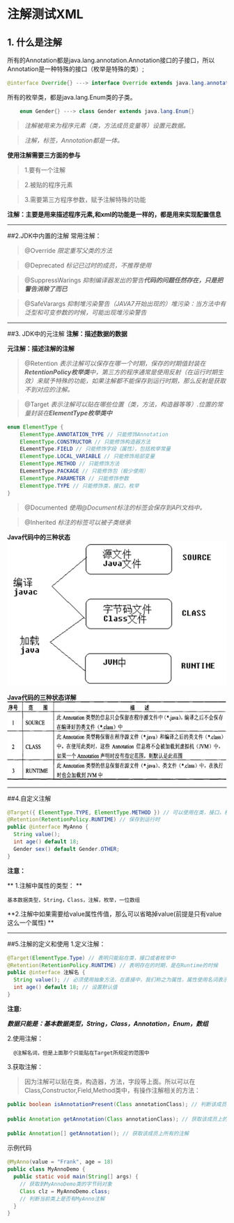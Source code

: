 # 注解测试XML
## 1. 什么是注解

所有的Annotation都是java.lang.annotation.Annotation接口的子接口，所以Annotation是一种特殊的接口（枚举是特殊的类）;

```java
@interface Override{} ---> interface Override extends java.lang.annotation.Annotation{}
```
    
所有的枚举类，都是java.lang.Enum类的子类。

```java
    enum Gender{} ---> class Gender extends java.lang.Enum{}
```

>*注解被用来为程序元素（类，方法成员变量等）设置元数据。*

>*注解，标签，Annotation都是一体。*

**使用注解需要三方面的参与**

>1.要有一个注解

>2.被贴的程序元素

>3.需要第三方程序参数，赋予注解特殊的功能

**注解：主要是用来描述程序元素,和xml的功能是一样的，都是用来实现配置信息**

---

##2.JDK中内置的注解
常用注解：

> @Override *限定重写父类的方法*

> @Deprecated *标记已过时的成员，不推荐使用*

> @SuppressWarings *抑制编译器发出的警告**代码的问题任然存在，只是把警告消除了而已***

> @SafeVarargs *抑制堆污染警告（JAVA7开始出现的）堆污染：当方法中有泛型和可变参数的时候，可能出现堆污染警告*



---




##3. JDK中的元注解
**注解：描述数据的数据**

**元注解：描述注解的注解**

> @Retention *表示注解可以保存在哪一个时期，保存的时期值封装在**RetentionPolicy枚举类**中，第三方的程序通常是使用反射（在运行时期生效）来赋予特殊的功能，如果注解都不能保存到运行时期，那么反射是获取不到对应的注解。*

>@Target *表示注解可以贴在哪些位置（类，方法，构造器等等）.位置的常量封装在**ElementType枚举类中***

```java
enum ElementType {
    ElementType.ANNOTATION_TYPE // 只能修饰Annotation
    ElementType.CONSTRUCTOR // 只能修饰构造器方法
    ELementType.FIELD // 只能修饰字段（属性），包括枚举常量
    ElementType.LOCAL_VARIABLE // 只能修饰局部变量
    ElementType.METHOD // 只能修饰方法
    ELementType.PACKAGE // 只能修饰包（极少使用）
    ElementType.PARAMETER // 只能修饰参数
    ElementType.TYPE // 只能修饰类，接口，枚举
}
```

> @Documented *使用@Document标注的标签会保存到API文档中。*

> @Inherited *标注的标签可以被子类继承*

**Java代码中的三种状态**
![](Java代码的三种状态.png)

**Java代码的三种状态详解**
![](Java代码的三种状态详细分析.png)

---

##4.自定义注解
```java
@Target({ ElementType.TYPE, ElementType.METHOD }) // 可以使用在类，接口，枚举，以及方法
@Retention(RetentionPolicy.RUNTIME) // 保存到运行时
public @interface MyAnno {
  String value();
  int age() default 18;
  Gender sex() default Gender.OTHER;
}
```
**注意：**

**
1.注解中属性的类型：
**

    基本数据类型，String，Class，注解，枚举，一位数组
  
**2.注解中如果需要给value属性传值，那么可以省略掉value(前提是只有value这么一个属性)
**


---

##5.注解的定义和使用
1.定义注解：
```java
@Target(ElementType.Type) // 表明只能贴在类，接口或者枚举中
@Retention(RetentionPolicy.RUNTIME) // 表明存在的时期，是在Runtime的时候
public @interface 注解名 {
  String value(); // 必须使用抽象方法，在直接中，我们称之为属性，属性使用名词表示
  int age() default 18; // 设置默认值
}
```
**注意:**

  ***数据只能是：基本数据类型，String，Class，Annotation，Enum，数组***

2.使用注解：
```
  @注解名词，但是上面那个只能贴在Target所规定的范围中
```

3.获取注解：
>因为注解可以贴在类，构造器，方法，字段等上面。所以可以在Class,Constructor,Field,Method类中，有操作注解相关的方法：

```java
public boolean isAnnotationPresent(Class annotationClass); // 判断该成员上是否有指定的注解标注。

public Annotation getAnnotation(Class annotationClass); // 获取该成员上的指定的注解

public Annotation[] getAnnotation(); // 获取该成员上所有的注解
```
示例代码
```java
@MyAnno(value = "Frank", age = 18)
public class MyAnnoDemo {
  public static void main(String[] args) {
    // 获取到MyAnnoDemo类的字节码对象
    Class clz = MyAnnoDemo.class;
    // 判断当前类上是否有MyAnno注解
  }
}

```






